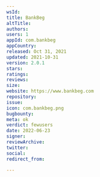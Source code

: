 ```yaml
---
wsId: 
title: BankBeg
altTitle: 
authors: 
users: 1
appId: com.bankbeg
appCountry: 
released: Oct 31, 2021
updated: 2021-10-31
version: 2.0.1
stars: 
ratings: 
reviews: 
size: 
website: https://www.bankbeg.com
repository: 
issue: 
icon: com.bankbeg.png
bugbounty: 
meta: ok
verdict: fewusers
date: 2022-06-23
signer: 
reviewArchive: 
twitter: 
social: 
redirect_from: 

---
```


